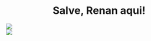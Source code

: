 <h1 align="center">Salve, Renan aqui!</h1>


<a>
  <img align="center" src="https://github-readme-stats.vercel.app/api?username=renancassi&show_icons=true&theme=radical&layout=compact" />
</a>
<br/>
<a>
  <img align="center" src="https://github-readme-stats.vercel.app/api/top-langs/?username=renancassi&show_icons=true&theme=radical&layout=compact" />
</a>
<!--
**renancassi/renancassi** is a ✨ _special_ ✨ repository because its `README.md` (this file) appears on your GitHub profile.
